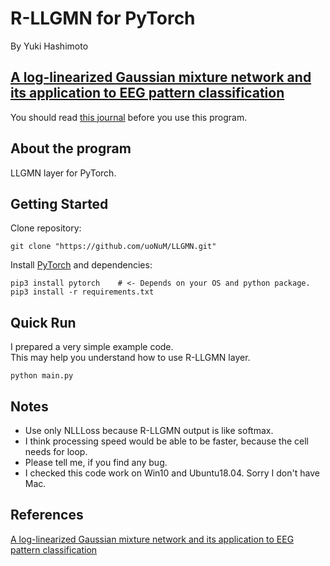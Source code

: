 # R-LLGMN for PyTorch
By Yuki Hashimoto

## [A log-linearized Gaussian mixture network and its application to EEG pattern classification](https://ieeexplore.ieee.org/abstract/document/740670)
You should read [this journal](https://ieeexplore.ieee.org/abstract/document/740670) before you use this program.<br>

## About the program
LLGMN layer for PyTorch.<br>

## Getting Started 
Clone repository:
```
git clone "https://github.com/uoNuM/LLGMN.git"
```
Install [PyTorch](https://pytorch.org/get-started/locally/) and dependencies:
```
pip3 install pytorch    # <- Depends on your OS and python package.
pip3 install -r requirements.txt
```

## Quick Run
I prepared a very simple example code.<br>
This may help you understand how to use R-LLGMN layer.<br>
```
python main.py
```

## Notes
- Use only NLLLoss because R-LLGMN output is like softmax.
- I think processing speed would be able to be faster, because the cell needs for loop.
- Please tell me, if you find any bug.
- I checked this code work on Win10 and Ubuntu18.04. Sorry I don't have Mac.

## References
[A log-linearized Gaussian mixture network and its application to EEG pattern classification](https://ieeexplore.ieee.org/abstract/document/740670)<br>
